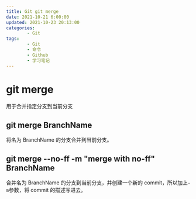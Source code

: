 ```yaml
---
title: Git git merge
date: 2021-10-21 6:00:00
updated: 2021-10-23 20:13:00
categories:
        - Git
tags:
        - Git
        - 命令
        - Github
        - 学习笔记
---
```

# git merge

用于合并指定分支到当前分支

## git merge BranchName

将名为 BranchName 的分支合并到当前分支。

## git merge --no-ff -m "merge with no-ff" BranchName

合并名为 BranchName 的分支到当前分支，并创建一个新的 commit，所以加上`-m`参数，将 commit 的描述写进去。

